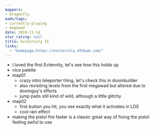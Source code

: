 ```yaml
---
mappers:
- Dragonfly
wads/tags:
- currently-playing
- megawad
date: 2024-11-14
star_rating: null
title: Eviternity II
links:
  - "homepage,https://eviternity.dfdoom.com/"
---
```


- I loved the first Eviternity, let's see how this holds up
- nice palette
- map01
  - crazy intro teleporter thing, let's check this in doombuilder
  - also revisiting levels from the first megawad but altered due to doomguy's efforts
  - jump pads still kind of wild, although a little glitchy
- map02
  - first button you hit, you see exactly what it activates in LOS
  - cool rain effect
- making the pistol fire faster is a classic great way of fixing the pistol feeling awful to use